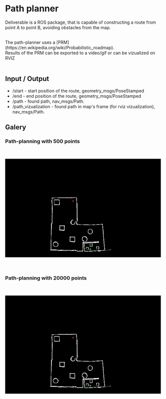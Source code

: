 # Path planner

Deliverable is a ROS package, that is capable of constructing a route from point A to point B, avoiding obstacles from the map.

<br>
The path-planner uses a [PRM](https://en.wikipedia.org/wiki/Probabilistic_roadmap).

<br>
Results of the PRM can be exported to a video/gif or can  be vizualized on RVIZ

<br>

<br>

## Input / Output

- /start - start position of the route, geometry_msgs/PoseStamped
- /end - end position of the route, geometry_msgs/PoseStamped
- /path - found path, nav_msgs/Path.
- /path_vizualization - found path in map's frame (for rviz vizualization), nav_msgs/Path.

## Galery

### Path-planning with 500 points

<br>

![Exemple of path-planning](./image/cool.gif)

<br>

### Path-planning with 20000 points

<br>

![Exemple of path-planning](./image/grosPoint.gif)
